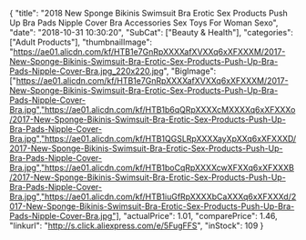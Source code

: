 {
	"title": "2018 New Sponge Bikinis Swimsuit Bra Erotic Sex Products  Push Up Bra Pads Nipple Cover Bra Accessories Sex Toys For Woman Sexo",
	"date": "2018-10-31 10:30:20",
	"SubCat": ["Beauty & Health"],
	"categories": ["Adult Products"],
	"thumbnailImage": "https://ae01.alicdn.com/kf/HTB1e7GnRpXXXXafXVXXq6xXFXXXM/2017-New-Sponge-Bikinis-Swimsuit-Bra-Erotic-Sex-Products-Push-Up-Bra-Pads-Nipple-Cover-Bra.jpg_220x220.jpg",
	"BigImage": ["https://ae01.alicdn.com/kf/HTB1e7GnRpXXXXafXVXXq6xXFXXXM/2017-New-Sponge-Bikinis-Swimsuit-Bra-Erotic-Sex-Products-Push-Up-Bra-Pads-Nipple-Cover-Bra.jpg","https://ae01.alicdn.com/kf/HTB1b6qQRpXXXXcMXXXXq6xXFXXXo/2017-New-Sponge-Bikinis-Swimsuit-Bra-Erotic-Sex-Products-Push-Up-Bra-Pads-Nipple-Cover-Bra.jpg","https://ae01.alicdn.com/kf/HTB1QGSLRpXXXXayXpXXq6xXFXXXD/2017-New-Sponge-Bikinis-Swimsuit-Bra-Erotic-Sex-Products-Push-Up-Bra-Pads-Nipple-Cover-Bra.jpg","https://ae01.alicdn.com/kf/HTB1boCqRpXXXXcwXFXXq6xXFXXXB/2017-New-Sponge-Bikinis-Swimsuit-Bra-Erotic-Sex-Products-Push-Up-Bra-Pads-Nipple-Cover-Bra.jpg","https://ae01.alicdn.com/kf/HTB1iuGfRpXXXXbCaXXXq6xXFXXXd/2017-New-Sponge-Bikinis-Swimsuit-Bra-Erotic-Sex-Products-Push-Up-Bra-Pads-Nipple-Cover-Bra.jpg"],
	"actualPrice": 1.01,
	"comparePrice": 1.46,
	"linkurl": "http://s.click.aliexpress.com/e/5FugFFS",
	"inStock": 109
}
